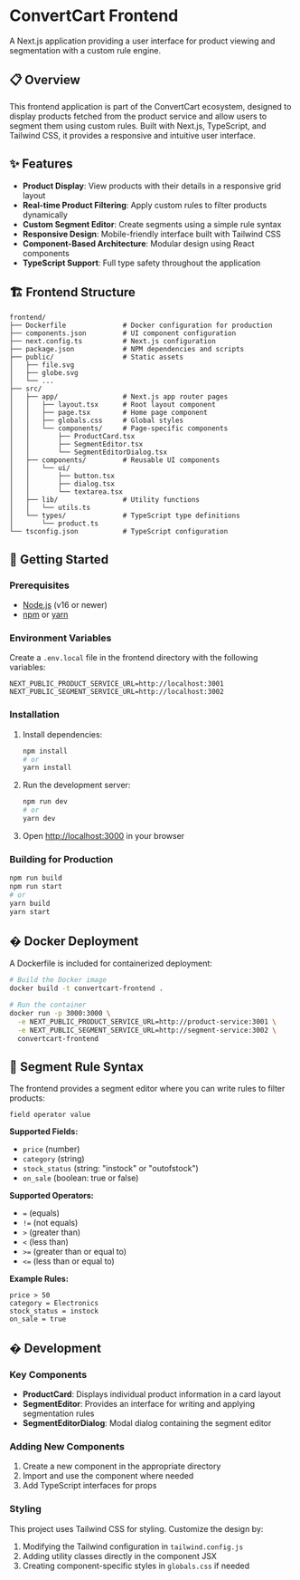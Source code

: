 # ConvertCart Frontend

A Next.js application providing a user interface for product viewing and segmentation with a custom rule engine.

## 📋 Overview

This frontend application is part of the ConvertCart ecosystem, designed to display products fetched from the product service and allow users to segment them using custom rules. Built with Next.js, TypeScript, and Tailwind CSS, it provides a responsive and intuitive user interface.

## ✨ Features

-   **Product Display**: View products with their details in a responsive grid layout
-   **Real-time Product Filtering**: Apply custom rules to filter products dynamically
-   **Custom Segment Editor**: Create segments using a simple rule syntax
-   **Responsive Design**: Mobile-friendly interface built with Tailwind CSS
-   **Component-Based Architecture**: Modular design using React components
-   **TypeScript Support**: Full type safety throughout the application

## 🏗️ Frontend Structure

```
frontend/
├── Dockerfile              # Docker configuration for production
├── components.json         # UI component configuration
├── next.config.ts          # Next.js configuration
├── package.json            # NPM dependencies and scripts
├── public/                 # Static assets
│   ├── file.svg
│   ├── globe.svg
│   └── ...
├── src/
│   ├── app/                # Next.js app router pages
│   │   ├── layout.tsx      # Root layout component
│   │   ├── page.tsx        # Home page component
│   │   ├── globals.css     # Global styles
│   │   └── components/     # Page-specific components
│   │       ├── ProductCard.tsx
│   │       ├── SegmentEditor.tsx
│   │       └── SegmentEditorDialog.tsx
│   ├── components/         # Reusable UI components
│   │   └── ui/
│   │       ├── button.tsx
│   │       ├── dialog.tsx
│   │       └── textarea.tsx
│   ├── lib/                # Utility functions
│   │   └── utils.ts
│   └── types/              # TypeScript type definitions
│       └── product.ts
└── tsconfig.json           # TypeScript configuration
```

## 🚀 Getting Started

### Prerequisites

-   [Node.js](https://nodejs.org/) (v16 or newer)
-   [npm](https://www.npmjs.com/) or [yarn](https://yarnpkg.com/)

### Environment Variables

Create a `.env.local` file in the frontend directory with the following variables:

```
NEXT_PUBLIC_PRODUCT_SERVICE_URL=http://localhost:3001
NEXT_PUBLIC_SEGMENT_SERVICE_URL=http://localhost:3002
```

### Installation

1. Install dependencies:

    ```bash
    npm install
    # or
    yarn install
    ```

2. Run the development server:

    ```bash
    npm run dev
    # or
    yarn dev
    ```

3. Open [http://localhost:3000](http://localhost:3000) in your browser

### Building for Production

```bash
npm run build
npm run start
# or
yarn build
yarn start
```

## � Docker Deployment

A Dockerfile is included for containerized deployment:

```bash
# Build the Docker image
docker build -t convertcart-frontend .

# Run the container
docker run -p 3000:3000 \
  -e NEXT_PUBLIC_PRODUCT_SERVICE_URL=http://product-service:3001 \
  -e NEXT_PUBLIC_SEGMENT_SERVICE_URL=http://segment-service:3002 \
  convertcart-frontend
```

## 📝 Segment Rule Syntax

The frontend provides a segment editor where you can write rules to filter products:

```
field operator value
```

**Supported Fields:**

-   `price` (number)
-   `category` (string)
-   `stock_status` (string: "instock" or "outofstock")
-   `on_sale` (boolean: true or false)

**Supported Operators:**

-   `=` (equals)
-   `!=` (not equals)
-   `>` (greater than)
-   `<` (less than)
-   `>=` (greater than or equal to)
-   `<=` (less than or equal to)

**Example Rules:**

```
price > 50
category = Electronics
stock_status = instock
on_sale = true
```

## � Development

### Key Components

-   **ProductCard**: Displays individual product information in a card layout
-   **SegmentEditor**: Provides an interface for writing and applying segmentation rules
-   **SegmentEditorDialog**: Modal dialog containing the segment editor

### Adding New Components

1. Create a new component in the appropriate directory
2. Import and use the component where needed
3. Add TypeScript interfaces for props

### Styling

This project uses Tailwind CSS for styling. Customize the design by:

1. Modifying the Tailwind configuration in `tailwind.config.js`
2. Adding utility classes directly in the component JSX
3. Creating component-specific styles in `globals.css` if needed
